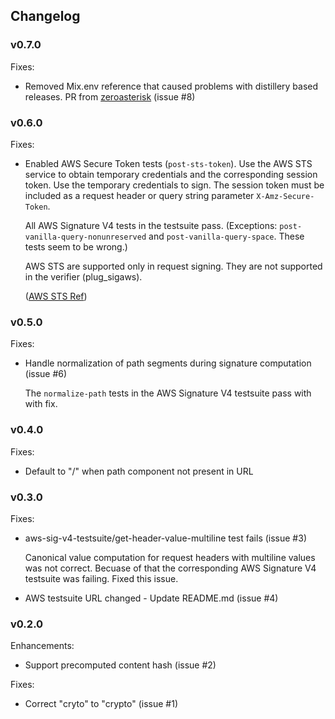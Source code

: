 ## Changelog

### v0.7.0

Fixes:

- Removed Mix.env reference that caused problems with distillery based releases.
  PR from [zeroasterisk](https://github.com/zeroasterisk) (issue #8)

### v0.6.0

Fixes:

- Enabled AWS Secure Token tests (`post-sts-token`). Use the AWS STS service to obtain
  temporary credentials and the corresponding session token. Use the temporary credentials
  to sign. The session token must be included as a request header or query string parameter
  `X-Amz-Secure-Token`.

  All AWS Signature V4 tests in the testsuite pass. (Exceptions: `post-vanilla-query-nonunreserved`
  and `post-vanilla-query-space`. These tests seem to be wrong.)

  AWS STS are supported only in request signing. They are not supported in the
  verifier (plug_sigaws).

  ([AWS STS Ref](http://docs.aws.amazon.com/IAM/latest/UserGuide/id_credentials_temp_use-resources.html))

### v0.5.0

Fixes:

- Handle normalization of path segments during signature computation (issue #6)

  The `normalize-path` tests in the AWS Signature V4 testsuite pass with
  with fix.

### v0.4.0

Fixes:

- Default to "/" when path component not present in URL

### v0.3.0

Fixes:

- aws-sig-v4-testsuite/get-header-value-multiline test fails (issue #3)

  Canonical value computation for request headers with multiline values
  was not correct. Becuase of that the corresponding AWS Signature V4 testsuite
  was failing. Fixed this issue.

- AWS testsuite URL changed - Update README.md (issue #4)

### v0.2.0

Enhancements:

- Support precomputed content hash (issue #2)

Fixes:

- Correct "cryto" to "crypto" (issue #1)
